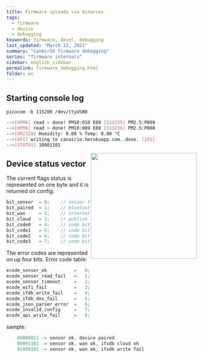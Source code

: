 ```yaml
---
title: Firmware uploada via binaries
tags:
  - firmware
  - device
  - debugging
keywords: firmware, devel, debugging
last_updated: "March 12, 2021"
summary: "CanAirIO firmware debugging"
series: "firmware internals"
sidebar: english_sidebar
permalink: firmware_debugging.html
folder: en
---
```



## Starting console log

`picocom -b 115200 /dev/ttyUSB0`

```bash
-->[HPMA] read > done! PM10:010 E08 [S13235] PM2.5:P009
-->[HPMA] read > done! PM10:009 E08 [S13236] PM2.5:P008
-->[AM2320] Humidity: 0.00 % Temp: 0.00 °C
-->[API] writing to canairio.herokuapp.com..done. [201]
-->[STATUS] 10001101
```

<a href="https://github.com/kike-canaries/esp32-hpma115s0/blob/master/images/rev212.jpg" target="_blank"><img src="https://raw.githubusercontent.com/kike-canaries/esp32-hpma115s0/master/images/rev212.jpg" align="right" width="280" ></a>


## Device status vector

The current flags status is represented on one byte and it is returned on config:

``` java
bit_sensor  = 0;    // sensor fail/ok
bit_paired  = 1;    // bluetooth paired
bit_wan     = 2;    // internet access
bit_cloud   = 3;    // publish cloud
bit_code0   = 4;    // code bit 0
bit_code1   = 5;    // code bit 1
bit_code2   = 6;    // code bit 2
bit_code3   = 7;    // code bit 3

```

The error codes are represented on up four bits. Error code table:

``` java
ecode_sensor_ok          =   0;
ecode_sensor_read_fail   =   1;
ecode_sensor_timeout     =   2;
ecode_wifi_fail          =   3;
ecode_ifdb_write_fail    =   4;
ecode_ifdb_dns_fail      =   5;
ecode_json_parser_error  =   6;
ecode_invalid_config     =   7;
ecode_api_write_fail     =   8;
```

sample:

``` java
    00000011 -> sensor ok, device paired
    00001101 -> sensor ok, wan ok, ifxdb cloud ok
    01000101 -> sensor ok, wan ok, ifxdb write fail
```
